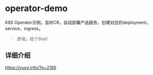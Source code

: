 # operator-demo
K8S Operator示例，监听CR，自动部署产品服务，创建对应的deployment，service，ingress。

> 彦祖，给个Star!

## 详细介绍

https://yuyy.info/?p=2165
